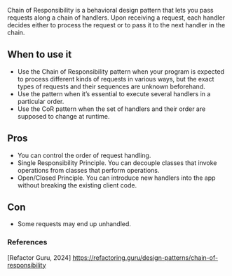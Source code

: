 Chain of Responsibility is a behavioral design pattern that lets you pass requests along a chain of handlers. 
Upon receiving a request, each handler decides either to process the request or to pass it to the next handler in the chain.

## When to use it
* Use the Chain of Responsibility pattern when your program is expected to process different kinds of requests in various 
ways, but the exact types of requests and their sequences are unknown beforehand.
* Use the pattern when it’s essential to execute several handlers in a particular order.
* Use the CoR pattern when the set of handlers and their order are supposed to change at runtime.

## Pros
* You can control the order of request handling.
* Single Responsibility Principle. You can decouple classes that invoke operations from classes that perform operations.
* Open/Closed Principle. You can introduce new handlers into the app without breaking the existing client code.

## Con
* Some requests may end up unhandled.

### References
[Refactor Guru, 2024] https://refactoring.guru/design-patterns/chain-of-responsibility
